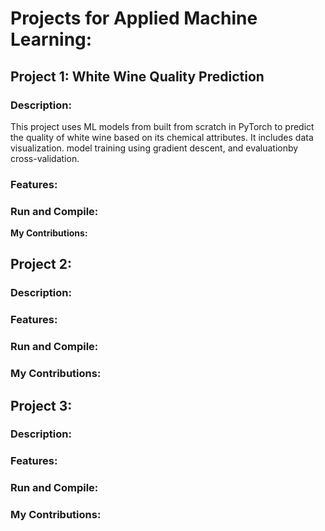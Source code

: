 # Projects for Applied Machine Learning:

## Project 1: White Wine Quality Prediction  

  ### Description:  
  This project uses ML models from built from scratch in PyTorch to predict the quality of white wine based on its chemical attributes. It includes
  data visualization. model training using gradient descent, and evaluationby cross-validation.

  ### Features:  
    
  
  ### Run and Compile:

  
  **My Contributions:**  


## Project 2:   

  ### Description:
 

  ### Features:
  
  
  ### Run and Compile:
  
  
  ### My Contributions:
  

## Project 3:

  ### Description: 
  

 ### Features: 
 
  
  ### Run and Compile:
  
  
  ### My Contributions:

  
